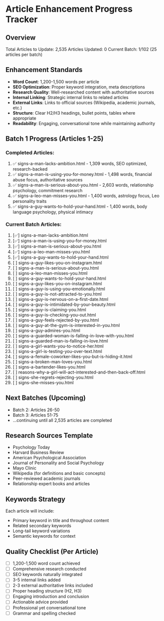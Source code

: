 # Article Enhancement Progress Tracker

## Overview
Total Articles to Update: 2,535
Articles Updated: 0
Current Batch: 1/102 (25 articles per batch)

## Enhancement Standards
- **Word Count**: 1,200-1,500 words per article
- **SEO Optimization**: Proper keyword integration, meta descriptions
- **Research Quality**: Well-researched content with authoritative sources
- **Internal Linking**: Strategic internal links to related articles
- **External Links**: Links to official sources (Wikipedia, academic journals, etc.)
- **Structure**: Clear H2/H3 headings, bullet points, tables where appropriate
- **Readability**: Engaging, conversational tone while maintaining authority

## Batch 1 Progress (Articles 1-25)

### Completed Articles:
1. ✅ signs-a-man-lacks-ambition.html - 1,309 words, SEO optimized, research-backed
2. ✅ signs-a-man-is-using-you-for-money.html - 1,498 words, financial abuse focus, authoritative sources
3. ✅ signs-a-man-is-serious-about-you.html - 2,603 words, relationship psychology, commitment research
4. ✅ signs-a-leo-man-misses-you.html - 1,400 words, astrology focus, Leo personality traits
5. ✅ signs-a-guy-wants-to-hold-your-hand.html - 1,400 words, body language psychology, physical intimacy

### Current Batch Articles:
1. [✅] signs-a-man-lacks-ambition.html
2. [✅] signs-a-man-is-using-you-for-money.html
3. [✅] signs-a-man-is-serious-about-you.html
4. [✅] signs-a-leo-man-misses-you.html
5. [✅] signs-a-guy-wants-to-hold-your-hand.html
6. [ ] signs-a-guy-likes-you-on-instagram.html
3. [ ] signs-a-man-is-serious-about-you.html
4. [ ] signs-a-leo-man-misses-you.html
5. [ ] signs-a-guy-wants-to-hold-your-hand.html
6. [ ] signs-a-guy-likes-you-on-instagram.html
7. [ ] signs-a-guy-is-using-you-emotionally.html
8. [ ] signs-a-guy-is-not-attracted-to-you.html
9. [ ] signs-a-guy-is-nervous-on-a-first-date.html
10. [ ] signs-a-guy-is-intimidated-by-your-beauty.html
11. [ ] signs-a-guy-is-claiming-you.html
12. [ ] signs-a-guy-is-checking-you-out.html
13. [ ] signs-a-guy-feels-rejected-by-you.html
14. [ ] signs-a-guy-at-the-gym-is-interested-in-you.html
15. [ ] signs-a-guy-admires-you.html
16. [ ] signs-a-guarded-woman-is-falling-in-love-with-you.html
17. [ ] signs-a-guarded-man-is-falling-in-love.html
18. [ ] signs-a-girl-wants-you-to-notice-her.html
19. [ ] signs-a-girl-is-testing-you-over-text.html
20. [ ] signs-a-female-coworker-likes-you-but-is-hiding-it.html
21. [ ] signs-a-broken-man-loves-you.html
22. [ ] signs-a-bartender-likes-you.html
23. [ ] reasons-why-a-girl-will-act-interested-and-then-back-off.html
24. [ ] signs-she-regrets-rejecting-you.html
25. [ ] signs-she-misses-you.html

## Next Batches (Upcoming)
- Batch 2: Articles 26-50
- Batch 3: Articles 51-75
- ...continuing until all 2,535 articles are completed

## Research Sources Template
- Psychology Today
- Harvard Business Review
- American Psychological Association
- Journal of Personality and Social Psychology
- Mayo Clinic
- Wikipedia (for definitions and basic concepts)
- Peer-reviewed academic journals
- Relationship expert books and articles

## Keywords Strategy
Each article will include:
- Primary keyword in title and throughout content
- Related secondary keywords
- Long-tail keyword variations
- Semantic keywords for context

## Quality Checklist (Per Article)
- [ ] 1,200-1,500 word count achieved
- [ ] Comprehensive research conducted
- [ ] SEO keywords naturally integrated
- [ ] 3-5 internal links added
- [ ] 2-3 external authoritative links included
- [ ] Proper heading structure (H2, H3)
- [ ] Engaging introduction and conclusion
- [ ] Actionable advice provided
- [ ] Professional yet conversational tone
- [ ] Grammar and spelling checked